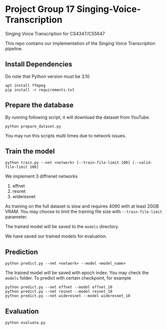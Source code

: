 # Project Group 17 Singing-Voice-Transcription
Singing Voice Transcription for CS4347/CS5647

This repo contains our implementation of the Singing Voice Transcription pipeline.

## Install Dependencies

Do note that Python version must be 3.10

```
apt install ffmpeg
pip install -r requirements.txt
```

## Prepare the database

By running following script, it will download the dataset from YouTube.

```
python prepare_dataset.py
```

You may run this scripts multi times due to network issues.

## Train the model

```
python train.py --net <network> [--train-file-limit 100] [--valid-file-limit 100]
```

We implement 3 diffrenet networks

1. effnet
2. resnet
3. wideresnet

As training on the full dataset is slow and requires 4090 with at least 20GB VRAM. You may choose to limit the training file size with `--train-file-limit` parameter.

The trained model will be saved to the `models` directory. 

We have saved our trained models for evaluation.

## Prediction

```
python predict.py --net <network> --model <model_name>
```

The trained model will be saved with epoch index. You may check the `models` folder. To predict with certain checkpoint, for example

```
python predict.py --net effnet --model effnet_10
python predict.py --net resnet --model resnet_10
python predict.py --net wideresnet --model wideresnet_10
```

## Evaluation

```
python evaluate.py
```
